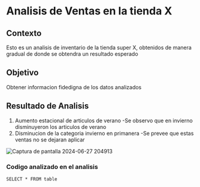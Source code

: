 # Analisis de Ventas en la tienda X

## Contexto
Esto es un analisis de inventario de la tienda super X, obtenidos de manera gradual de donde se obtendra
un resultado esperado

## Objetivo
Obtener informacion fidedigna de los datos analizados

## Resultado de Analisis
1. Aumento estacional de articulos de verano
   -Se observo que en invierno disminuyeron los articulos de verano
2. Disminucion de la categoria invierno en primanera
   -Se prevee que estas ventas no se dejaran aplicar

![Captura de pantalla 2024-06-27 204913](https://github.com/Marae75/MicrosoftExcel/assets/174209257/ee4ded0c-0bd6-4fd2-b41b-ad6e8df1906d)

### Codigo analizado en el analisis
``` SELECT * FROM table ```
